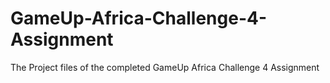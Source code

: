 # GameUp-Africa-Challenge-4-Assignment
The Project files of the completed GameUp Africa Challenge 4 Assignment 
